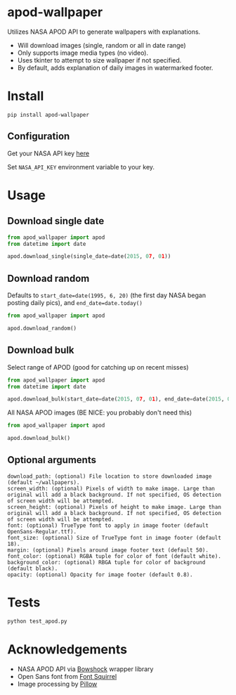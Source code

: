 # apod-wallpaper
Utilizes NASA APOD API to generate wallpapers with explanations.
* Will download images (single, random or all in date range)
* Only supports image media types (no video).
* Uses tkinter to attempt to size wallpaper if not specified.
* By default, adds explanation of daily images in watermarked footer.

# Install
```
pip install apod-wallpaper
```

## Configuration
Get your NASA API key [here](https://api.nasa.gov/index.html#apply-for-an-api-key)

Set `NASA_API_KEY` environment variable to your key.

# Usage

## Download single date
``` python
from apod_wallpaper import apod
from datetime import date

apod.download_single(single_date=date(2015, 07, 01))
```

## Download random
Defaults to `start_date=date(1995, 6, 20)` (the first day NASA began posting daily pics), and  `end_date=date.today()`
``` python
from apod_wallpaper import apod

apod.download_random()
```

## Download bulk
Select range of APOD (good for catching up on recent misses)
``` python
from apod_wallpaper import apod
from datetime import date

apod.download_bulk(start_date=date(2015, 07, 01), end_date=date(2015, 07, 05))
```

All NASA APOD images (BE NICE: you probably don't need this)
``` python
from apod_wallpaper import apod

apod.download_bulk()
```



## Optional arguments
```
download_path: (optional) File location to store downloaded image (default ~/wallpapers).
screen_width: (optional) Pixels of width to make image. Large than original will add a black background. If not specified, OS detection of screen width will be attempted.
screen_height: (optional) Pixels of height to make image. Large than original will add a black background. If not specified, OS detection of screen width will be attempted.
font: (optional) TrueType font to apply in image footer (default OpenSans-Regular.ttf).
font_size: (optional) Size of TrueType font in image footer (default 18).
margin: (optional) Pixels around image footer text (default 50).
font_color: (optional) RGBA tuple for color of font (default white).
background_color: (optional) RBGA tuple for color of background (default black).
opacity: (optional) Opacity for image footer (default 0.8).
```

# Tests
``` python
python test_apod.py
```

# Acknowledgements
* NASA APOD API via [Bowshock](https://github.com/emirozer/bowshock) wrapper library
* Open Sans font from [Font Squirrel](http://www.fontsquirrel.com/)
* Image processing by [Pillow](https://github.com/python-pillow/Pillow)
